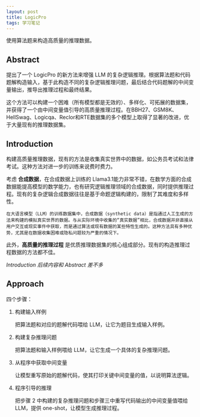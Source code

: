 ```yaml
---
layout: post
title: LogicPro
tags: 学习笔记
---
```


使用算法题来构造高质量的推理数据。

## Abstract

提出了一个 LogicPro 的新方法来增强 LLM 的复杂逻辑推理。根据算法题和代码题解构造输入，基于此构造不同的复杂逻辑推理问题，最后结合代码题解的中间变量输出，推导出推理过程和最终结果。

这个方法可以构建一个困难（所有模型都是无效的）、多样化、可拓展的数据集，并获得了一个由中间变量值引导的高质量推理过程。在BBH27、GSM8K、HellSwag、Logicqa、Reclor和RTE数据集的多个模型上取得了显著的改进，优于大量现有的推理数据集。

## Introduction

构建高质量推理数据，现有的方法是收集真实世界中的数据，如公务员考试和法律考试。这种方法对进一步的训练来说费时费力。

考虑 **合成数据**，在合成数据上训练的 Llama3.1能力非常不错，在数学方面的合成数据能提高模型的数学能力，也有研究逻辑推理领域的合成数据，同时提供推理过程。现有的复杂逻辑合成数据往往是基于命题逻辑构建的，限制了其难度和多样性。

```te
在大语言模型（LLM）的训练数据集中，合成数据（synthetic data）是指通过人工生成的方法来构建的模拟真实世界的数据。与从实际环境中收集的“真实数据”相比，合成数据并非直接从用户交互或现实事件中获取，而是通过算法或现有数据的某些特性生成的。这种方法具有多种优势，尤其是在数据收集困难或隐私问题较为严重的情况下。
```

此外，**高质量的推理过程** 是优质推理数据集的核心组成部分。现有的构造推理过程数据的方法都不佳。

*Introduction 后续内容和 Abstract 差不多*

## Approach

四个步骤：

1. 构建输入样例

   把算法题和对应的题解代码喂给 LLM，让它为题目生成输入样例。

2. 构建复杂推理问题

   把算法题和输入样例喂给 LLM，让它生成一个具体的复杂推理问题。

3. 从程序中获取中间变量

   让模型重写原始的题解代码，使其打印关键中间变量的值，以说明算法逻辑。

4. 程序引导的推理

   把步骤 2 中构建的复杂推理问题和步骤三中重写代码输出的中间变量值喂给 LLM，提供 one-shot，让模型生成推理过程。